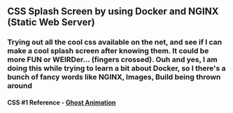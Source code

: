 ## CSS Splash Screen by using Docker and NGINX (Static Web Server)

### Trying out all the cool css available on the net, and see if I can make a cool splash screen after knowing them. It could be more FUN or WEIRDer... (fingers crossed). Ouh and yes, I am doing this while trying to learn a bit about Docker, so I there's a bunch of fancy words like NGINX, Images, Build being thrown around

#### CSS #1 Reference - [Ghost Animation](https://www.youtube.com/watch?v=so5gizA6hNo) 

